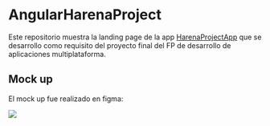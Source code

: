 # AngularHarenaProject

Este repositorio muestra la landing page de la app <a href="https://github.com/AnderDeAbrisqueta/HarenaProjectApp">HarenaProjectApp</a> que se desarrollo como requisito del proyecto final del FP de desarrollo de aplicaciones multiplataforma.

## Mock up

El mock up fue realizado en figma:

<img src="assets/images/mockUpLandingPage.png"/> 
